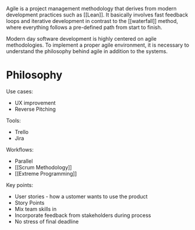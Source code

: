 Agile is a project management methodology that derives from modern development practices such as [[Lean]]. It basically involves fast feedback loops and iterative development in contrast to the [[waterfall]] method, where everything follows a pre-defined path from start to finish. 

Modern day software development is highly centered on agile methodologies. To implement a proper agile environment, it is necessary to understand the philosophy behind agile in addition to the systems.

# Philosophy



Use cases:
* UX improvement
* Reverse Pitching

Tools:
* Trello
* Jira

Workflows:
* Parallel
* [[Scrum Methodology]]
* [[Extreme Programming]]

Key points:
* User stories - how a ustomer wants to use the product
* Story Points
* Mix team skills in
* Incorporate feedback from stakeholders during process
* No stress of final deadline